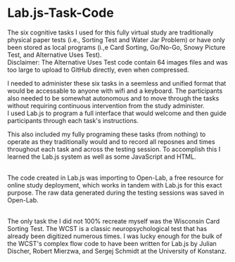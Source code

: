 # Lab.js-Task-Code
The six cognitive tasks I used for this fully virtual study are traditionally physical paper tests (i.e., Sorting Test and Water Jar Problem) or have only been stored as local programs (i.,e Card Sorting, Go/No-Go, Snowy Picture Test, and Alternative Uses Test). <br>
Disclaimer: The Alternative Uses Test code contain 64 images files and was too large to upload to GitHub directly, even when compressed. <br>
<p>I needed to administer these six tasks in a seemless and unified format that would be accessable to anyone with wifi and a keyboard. The participants also needed to be somewhat autonomous and to move through the tasks without requiring continuous intervention from the study administer.
<br> I used Lab.js to program a full interface that would welcome and then guide participants through each task's instructions. </p>
This also included my fully programing these tasks (from nothing) to operate as they traditionally would and to record all reposnes and times throughout each task and across the testing session. To accomplish this I learned the Lab.js system as well as some JavaScript and HTML. 

<br> The code created in Lab.js was importing to Open-Lab, a free resource for online study deployment, which works in tandem with Lab.js for this exact purpose. The raw data generated during the testing sessions was saved in Open-Lab. 

<br> The only task the I did not 100% recreate myself was the Wisconsin Card Sorting Test. The WCST is a classic neuropsychological test that has already been digitized numerous times. I was lucky enough for the bulk of the WCST's complex flow code to have been written for Lab.js by Julian Discher, Robert Mierzwa, and Sergej Schmidt at the University of Konstanz.
